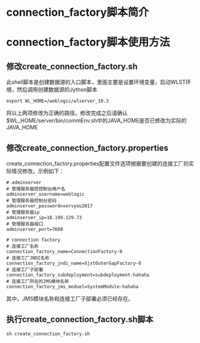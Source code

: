 # connection_factory脚本简介



# connection_factory脚本使用方法

## 修改create_connection_factory.sh

此shell脚本是创建数据源的入口脚本，里面主要是设置环境变量，启动WLST环境，然后调用创建数据源的Jython脚本

```shell
export WL_HOME=/weblogic/wlserver_10.3
```

将以上两项修改为正确的路径。修改完成之后请确认$WL_HOME/server/bin/commEnv.sh中的JAVA_HOME是否已修改为实际的JAVA_HOME

## 修改create_connection_factory.properties

create_connection_factory.properties配置文件选项根据要创建的连接工厂的实际情况修改。示例如下：

```properties
# adminserver
# 管理服务器控控制台用户名
adminserver_username=weblogic
# 管理服务器控制台密码
adminserver_password=servyou2017
# 管理服务器ip
adminserver_ip=10.199.129.73
# 管理服务器端口
adminserver_port=7600

# connection factory
# 连接工厂名称
connection_factory_name=ConnectionFactory-0
# 连接工厂JNDI名称
connection_factory_jndi_name=XjxtOuterGapFactory-0
# 连接工厂子部署
connection_factory_subdeployment=subdeployment-hahaha
# 连接工厂所在的JMS模块名称
connection_factory_jms_moduel=SystemModule-hahaha
```

其中，JMS模块名称和连接工厂子部署必须已经存在。

## 执行create_connection_factory.sh脚本

```shell
sh create_connection_factory.sh
```